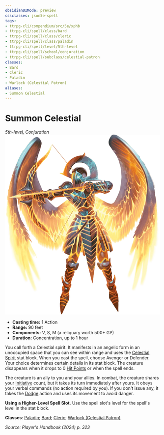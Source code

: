 ```yaml
---
obsidianUIMode: preview
cssclasses: json5e-spell
tags:
- ttrpg-cli/compendium/src/5e/xphb
- ttrpg-cli/spell/class/bard
- ttrpg-cli/spell/class/cleric
- ttrpg-cli/spell/class/paladin
- ttrpg-cli/spell/level/5th-level
- ttrpg-cli/spell/school/conjuration
- ttrpg-cli/spell/subclass/celestial-patron
classes:
- Bard
- Cleric
- Paladin
- Warlock (Celestial Patron)
aliases:
- Summon Celestial
---
```

# Summon Celestial
*5th-level, Conjuration*  
![](Інструменти%20ДМ/CLI/spells/img/summon-celestial.webp#right)

- **Casting time:** 1 Action
- **Range:** 90 feet
- **Components:** V, S, M (a reliquary worth 500+ GP)
- **Duration:** Concentration, up to 1 hour

You call forth a Celestial spirit. It manifests in an angelic form in an unoccupied space that you can see within range and uses the [Celestial Spirit](Інструменти%20ДМ/CLI/bestiary/celestial/celestial-spirit-xphb.md) stat block. When you cast the spell, choose Avenger or Defender. Your choice determines certain details in its stat block. The creature disappears when it drops to 0 [Hit Points](Інструменти%20ДМ/CLI/rules/variant-rules/hit-points-xphb.md) or when the spell ends.

The creature is an ally to you and your allies. In combat, the creature shares your [Initiative](Інструменти%20ДМ/CLI/rules/variant-rules/initiative-xphb.md) count, but it takes its turn immediately after yours. It obeys your verbal commands (no action required by you). If you don't issue any, it takes the [Dodge](Інструменти%20ДМ/CLI/rules/actions.md#Dodge) action and uses its movement to avoid danger.

**Using a Higher-Level Spell Slot.** Use the spell slot's level for the spell's level in the stat block.

**Classes**: [Paladin](Інструменти%20ДМ/CLI/lists/list-spells-classes-paladin.md); [Bard](Інструменти%20ДМ/CLI/lists/list-spells-classes-bard.md); [Cleric](Інструменти%20ДМ/CLI/lists/list-spells-classes-cleric.md); [Warlock (Celestial Patron)](Інструменти%20ДМ/CLI/lists/list-spells-classes-celestial-patron-xphb.md "subclass=XPHB;class=XPHB")

*Source: Player's Handbook (2024) p. 323*